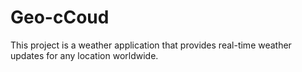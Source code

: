# Geo-cCoud
This project is a weather application that provides real-time weather updates for any location worldwide.
